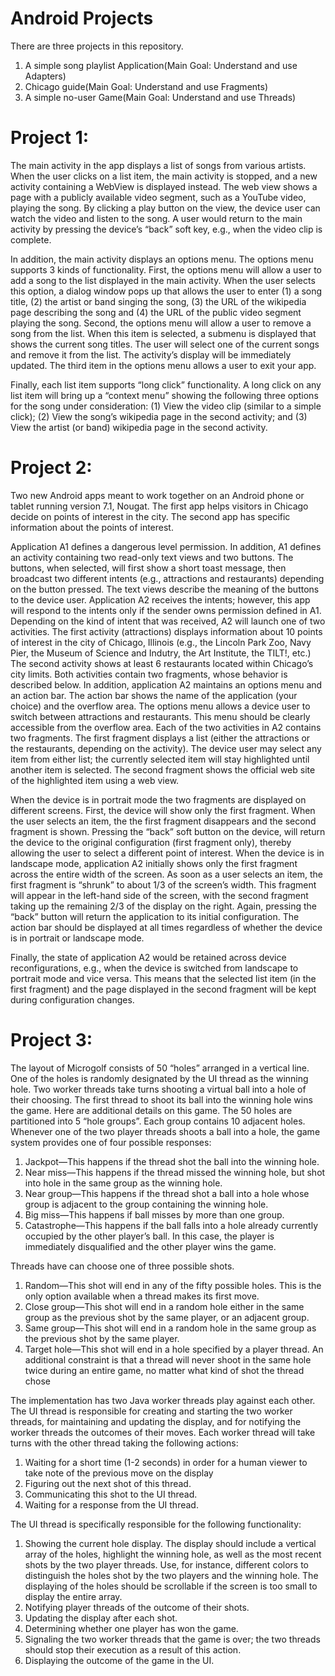 # Android Projects
There are three projects in this repository.

1) A simple song playlist Application(Main Goal: Understand and use Adapters)
2) Chicago guide(Main Goal: Understand and use Fragments)
3) A simple no-user Game(Main Goal: Understand and use Threads)

# Project 1:

The main activity in the app displays a list of songs from various artists. When the user clicks on a list item, the main activity is stopped, and a new activity containing a WebView is displayed instead. The web view shows a page with a publicly available video segment, such as a YouTube video, playing the song. By clicking a play button on the view, the device user can watch the video and listen to the song. A user would return to the main activity by pressing the device’s “back” soft key, e.g., when the video clip is complete.

In addition, the main activity displays an options menu. The options menu supports 3 kinds of functionality. First, the options menu will allow a user to add a song to the list displayed in the main activity. When the user selects this option, a dialog window pops up that allows the user to enter (1) a song title, (2) the artist or band singing the song, (3) the URL of the wikipedia page describing the song and (4) the URL of the public video segment playing the song. Second, the options menu will allow a user to remove a song from the list. When this item is selected, a submenu is displayed that shows the current song titles. The user will select one of the current songs and remove it from the list. The activity’s display will be immediately updated. The third item in the options menu allows a user to exit your app.

Finally, each list item supports “long click” functionality. A long click on any list item will bring up a “context menu” showing the following three options for the song under consideration: (1) View the video clip (similar to a simple click); (2) View the song’s wikipedia page in the second activity; and (3) View the artist (or band) wikipedia page in the second activity.

# Project 2:

Two new Android apps meant to work together on an Android phone or tablet running version 7.1, Nougat. The first app helps visitors in Chicago decide on points of interest in the city. The second app has specific information about the points of interest.

Application A1 defines a dangerous level permission. In addition, A1 defines an activity containing two read-only text views and two buttons. The buttons, when selected, will first show a short toast message, then broadcast two different intents (e.g., attractions and restaurants) depending on the button pressed. The text views describe the meaning of the buttons to the device user.
Application A2 receives the intents; however, this app will respond to the intents only if the sender owns permission defined in A1. Depending on the kind of intent that was received, A2 will launch one of two activities. The first activity (attractions) displays information about 10 points of interest in the city of Chicago, Illinois (e.g., the Lincoln Park Zoo, Navy Pier, the Museum of Science and Indutry, the Art Institute, the TILT!, etc.) The second activity shows at least 6 restaurants located within Chicago’s city limits. Both activities contain two fragments, whose behavior is described below. In addition, application A2 maintains an options menu and an action bar. The action bar shows the name of the application (your choice) and the overflow area. The options menu allows a device user to switch between attractions and restaurants. This menu should be clearly accessible from the overflow area.
Each of the two activities in A2 contains two fragments. The first fragment displays a list (either the attractions or the restaurants, depending on the activity). The device user may select any item from either list; the currently selected item will stay highlighted until another item is selected. The second fragment shows the official web site of the highlighted item using a web view.

When the device is in portrait mode the two fragments are displayed on different screens. First, the device will show only the first fragment. When the user selects an item, the the first fragment disappears and the second fragment is shown. Pressing the “back” soft button on the device, will return the device to the original configuration (first fragment only), thereby allowing the user to select a different point of interest. When the device is in landscape mode, application A2 initially shows only the first fragment across the entire width of the screen. As soon as a user selects an item, the first fragment is “shrunk” to about 1/3 of the screen’s width. This fragment will appear in the left-hand side of the screen, with the second fragment taking up the remaining 2/3 of the display on the right. Again, pressing the “back” button will return the application to its initial configuration. The action bar should be displayed at all times regardless of whether the device is in portrait or landscape mode.

Finally, the state of application A2 would be retained across device reconfigurations, e.g., when the device is switched from landscape to portrait mode and vice versa. This means that the selected list item (in the first fragment) and the page displayed in the second fragment will be kept during configuration changes.

# Project 3:

The layout of Microgolf consists of 50 “holes” arranged in a vertical line. One of the holes is randomly designated by the UI thread as the winning hole. Two worker threads take turns shooting a virtual ball into a hole of their choosing. The first thread to shoot its ball into the winning hole wins the game. Here are additional details on this game. The 50 holes are partitioned into 5 “hole groups”. Each group contains 10 adjacent holes. Whenever one of the two player threads shoots a ball into a hole, the game system provides one of four possible responses:

1) Jackpot—This happens if the thread shot the ball into the winning hole.
2) Near miss—This happens if the thread missed the winning hole, but shot into hole in the same group as the winning hole.
3) Near group—This happens if the thread shot a ball into a hole whose group is adjacent to the group containing the winning hole.
4) Big miss—This happens if ball misses by more than one group.
5) Catastrophe—This happens if the ball falls into a hole already currently occupied by the other player’s ball. In this case, the player is immediately disqualified and the other player wins the game.

Threads have can choose one of three possible shots.

1) Random—This shot will end in any of the fifty possible holes. This is the only option available when a thread makes its first move.
2) Close group—This shot will end in a random hole either in the same group as the previous shot by the same player, or an adjacent group.
3) Same group—This shot will end in a random hole in the same group as the previous shot by the same player.
4) Target hole—This shot will end in a hole specified by a player thread. An additional constraint is that a thread will never shoot in the same hole twice during an entire game, no matter what kind of shot the thread chose

The implementation has two Java worker threads play against each other. The UI thread is responsible for creating and starting the two worker threads, for maintaining and updating the display, and for notifying the worker threads the outcomes of their moves. Each worker thread will take turns with the other thread taking the following actions:

1) Waiting for a short time (1-2 seconds) in order for a human viewer to take note of the previous move on the display
2) Figuring out the next shot of this thread.
3) Communicating this shot to the UI thread.
4) Waiting for a response from the UI thread.

The UI thread is specifically responsible for the following functionality:

1) Showing the current hole display. The display should include a vertical array of the holes, highlight the winning hole, as well as the most recent shots by the two player threads. Use, for instance, different colors to distinguish the holes shot by the two players and the winning hole. The displaying of the holes should be scrollable if the screen is too small to display the entire array.
2) Notifying player threads of the outcome of their shots.
3) Updating the display after each shot.
4) Determining whether one player has won the game.
5) Signaling the two worker threads that the game is over; the two threads should stop their execution as a result of this action.
6) Displaying the outcome of the game in the UI.
